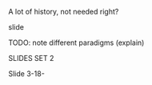 A lot of history, not needed right?

slide 

TODO: note different paradigms (explain) 



SLIDES SET 2

Slide 3-18-
